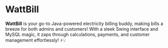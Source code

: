 # WattBill
**WattBill** is your go-to Java-powered electricity billing buddy, making bills a breeze for both admins and customers! With a sleek Swing interface and MySQL magic, it zaps through calculations, payments, and customer management effortlessly! ⚡💡

